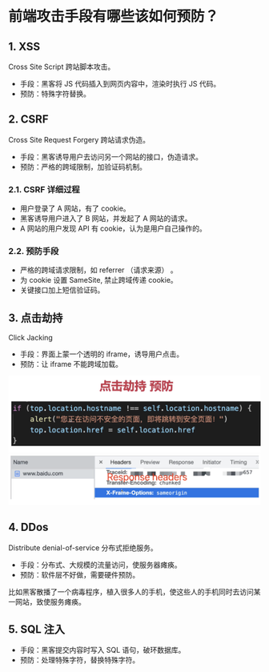 # 前端攻击手段有哪些该如何预防？

## 1. XSS

Cross Site Script 跨站脚本攻击。

- 手段：黑客将 JS 代码插入到网页内容中，渲染时执行 JS 代码。
- 预防：特殊字符替换。

## 2. CSRF

Cross Site Request Forgery 跨站请求伪造。

- 手段：黑客诱导用户去访问另一个网站的接口，伪造请求。
- 预防：严格的跨域限制，加验证码机制。

### 2.1. CSRF 详细过程

- 用户登录了 A 网站，有了 cookie。
- 黑客诱导用户进入了 B 网站，并发起了 A 网站的请求。
- A 网站的用户发现 API 有 cookie，认为是用户自己操作的。

### 2.2. 预防手段

- 严格的跨域请求限制，如 referrer （请求来源） 。
- 为 cookie 设置 SameSite, 禁止跨域传递 cookie。
- 关键接口加上短信验证码。

## 3. 点击劫持

Click Jacking

- 手段：界面上蒙一个透明的 iframe，诱导用户点击。
- 预防：让 iframe 不能跨域加载。

![点击劫持预防手段](./images/点击劫持预防手段.png)
![点击劫持预防手段](./images/点击劫持预防手段2.png)

## 4. DDos

Distribute denial-of-service 分布式拒绝服务。

- 手段：分布式、大规模的流量访问，使服务器瘫痪。
- 预防：软件层不好做，需要硬件预防。

比如黑客散播了一个病毒程序，植入很多人的手机，使这些人的手机同时去访问某一网站，致使服务瘫痪。

## 5. SQL 注入

- 手段：黑客提交内容时写入 SQL 语句，破环数据库。
- 预防：处理特殊字符，替换特殊字符。
